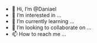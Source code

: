 - 👋 Hi, I’m @Daniael
- 👀 I’m interested in ...
- 🌱 I’m currently learning ...
- 💞️ I’m looking to collaborate on ...
- 📫 How to reach me ...

<!---
Daniael/Daniael is a ✨ special ✨ repository because its `README.md` (this file) appears on your GitHub profile.
You can click the Preview link to take a look at your changes.
--->
